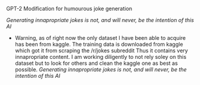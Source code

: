 GPT-2 Modification for humourous joke generation

_Generating innapropriate jokes is not, and will never, be the intention of this AI_

- Warning, as of right now the only dataset I have been able to acquire has been from kaggle.
  The training data is downloaded from kaggle which got it from scraping the /r/jokes subreddit
  Thus it contains very innapropriate content. I am working diligently to not rely soley on this dataset but to
  look for others and clean the kaggle one as best as possible.
  _Generating innapropriate jokes is not, and will never, be the intention of this AI_
